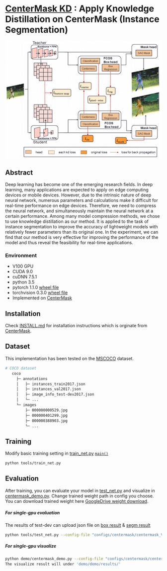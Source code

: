 # [CenterMask KD](https://arxiv.org/abs/1911.06667) : Apply Knowledge Distillation on CenterMask (Instance Segmentation)


![architecture](architecture.png)

## Abstract

Deep learning has become one of the emerging research fields. In deep learning, many applications are expected to apply on edge computing devices or mobile devices. However, due to the intrinsic nature of deep neural network, numerous parameters and calculations make it difficult for real-time performance on edge devices. Therefore, we need to compress the neural network, and simultaneously maintain the neural network at a certain performance. Among many model compression methods, we chose to use knowledge distillation as our method. It is applied to the task of instance segmentation to improve the accuracy of lightweight models with relatively fewer parameters than its original one. In the experiment, we can find that our method is very effective for improving the performance of the model and thus reveal the feasibility for real-time applications.

### Environment
- V100 GPU
- CUDA 9.0 
- cuDNN 7.5.1 
- python 3.5
- pytorch 1.1.0 [wheel file](https://download.pytorch.org/whl/cu90/torch-1.1.0-cp35-cp35m-linux_x86_64.whl)
- torchvision 0.3.0 [wheel file](https://download.pytorch.org/whl/cu90/torchvision-0.3.0-cp35-cp35m-manylinux1_x86_64.whl)
- Implemented on [CenterMask](https://github.com/youngwanLEE/CenterMask)  

## Installation
Check [INSTALL.md](INSTALL.md) for installation instructions which is orginate from [CenterMask](https://github.com/youngwanLEE/CenterMask).

## Dataset
This implementation has been tested on the [MSCOCO](https://cocodataset.org/#download) dataset.
```bash
# COCO dataset
   coco
     ├─ annotations
     │   ├─ instances_train2017.json
     │   ├─ instances_val2017.json
     │   ├─ image_info_test-dev2017.json
     │   └─ ...
     └─ images
         ├─ 000000000529.jpg
         ├─ 000000401299.jpg
         ├─ 000000388903.jpg
         └─ ... 
```
         
## Training
Modify basic training setting in [train_net.py](tools/train_net.py) [``main()``](https://github.com/yuchieh0710/centermask_good/blob/master/tools/train_net.py#L142)

```bash
python tools/train_net.py  
```

## Evaluation

After training, you can evaluate your model in [test_net.py](tools/test_net.py) and visualize in [centermask_demo.py](demo/centermask_demo.py).
Change trained weight path in config you choose. 
You can download trained weight here [GoogleDrive weight download](https://drive.google.com/drive/u/2/folders/1VOQwtSQHvwl4fsPACjuWErZFv06RdhWs).

##### For single-gpu evaluation 
The results of test-dev can upload json file on [box result](https://competitions.codalab.org/competitions/20794#participate-get-data) & [segm result](https://competitions.codalab.org/competitions/20796#participate-get-data)
```bash
python tools/test_net.py --config-file "configs/centermask/centermask_V_19_eSE_FPN_lite_res600_ms_bs16_4x.yaml" 
```

##### For single-gpu visualize 
```bash
python demo/centermask_demo.py --config-file "configs/centermask/centermask_V_19_eSE_FPN_lite_res600_ms_bs16_4x.yaml"  --weights "tools/checkpoints/student/model_0360000.pth"  --input "demo/test_image"  --output_dir "demo/results/test_result"
The visualize result will under 'demo/demo/results/'
```
